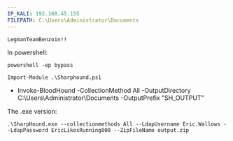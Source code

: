 ```yaml
---
IP_KALI: 192.168.45.155
FILEPATH: C:\Users\Administrator\Documents
---
```

```
LegmanTeamBenzoin!!
```

In powershell:

```
powershell -ep bypass
```

```
Import-Module .\Sharphound.ps1
```

- Invoke-BloodHound -CollectionMethod All -OutputDirectory <span id="FILEPATH"/>C:\Users\Administrator\Documents<span type="end"/> -OutputPrefix "SH_OUTPUT"

The .exe version:
```
.\SharpHound.exe --collectionmethods All --LdapUsername Eric.Wallows --LdapPassword EricLikesRunning800 --ZipFileName output.zip
```
